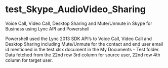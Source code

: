 # test_Skype_AudioVideo_Sharing
Voice Call, Video Call, Desktop Sharing and Mute/Unmute in Skype for Business using Lync API and Powershell

Powershell used the Lync 2013 SDK API’s to Voice Call, Video Call and Desktop Sharing including Mute/Unmute for the contact and end user email id mentioned in
the test.xlsx document in the My Documents - Test folder. Data fetched from the 22nd row 3rd column for source user, 22nd row 4th column for
target user.
